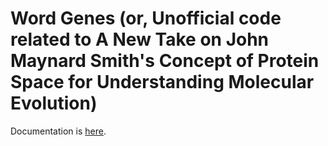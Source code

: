 # Word Genes (or, Unofficial code related to A New Take on John Maynard Smith's Concept of Protein Space for Understanding Molecular Evolution)

Documentation is [here](https://a11ce.github.io/new-take-on-jms-analogy/).